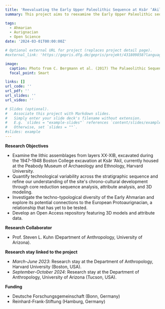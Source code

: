 ```yaml
---
title: 'Reevaluating the Early Upper Paleolithic Sequence at Ksâr ‘Akil, Lebanon (Layers XX-XIB)'
summary: This project aims to reexamine the Early Upper Paleolithic sequence at Ksâr ‘Akil, Lebanon, focusing on lithic assemblages from layers XX-XIB. By analyzing technological variability, the project explores the untested connections between the Early Ahmarian and the European Protoaurignacian.

tags:
  - Ahmarian
  - Aurignacian
  - Open Science
date: '2024-03-01T00:00:00Z'

# Optional external URL for project (replaces project detail page).
#external_link: 'https://gepris.dfg.de/gepris/projekt/431809858?language=en'

image:
  caption: Photo from C. Bergmann et al. (2017) The Palaeolithic Sequence of Ksar ‘Akil, Lebanon. Cambridge University Press
  focal_point: Smart

links: []
url_code: ''
url_pdf: ''
url_slides: ''
url_video: ''

# Slides (optional).
#   Associate this project with Markdown slides.
#   Simply enter your slide deck's filename without extension.
#   E.g. `slides = "example-slides"` references `content/slides/example-slides.md`.
#   Otherwise, set `slides = ""`.
#slides: example
---
```


**Research Objectives**
- Examine the lithic assemblages from layers XX-XIB, excavated during the 1947–1948 Boston College excavation at Ksâr ‘Akil, currently housed at the Peabody Museum of Archaeology and Ethnology, Harvard University.
- Quantify technological variability across the stratigraphic sequence and refine our understanding of the site's chrono-cultural development through core reduction sequence analysis, attribute analysis, and 3D modeling.
- Investigate the techno-typological diversity of the Early Ahmarian and explore its potential connections to the European Protoaurignacian, a relationship that has yet to be tested.
- Develop an Open Access repository featuring 3D models and attribute data.

**Research Collaborator**
- Prof. Steven L. Kuhn (Department of Anthropology, University of Arizona).

**Research stay linked to the project**
- *March-June 2023*: Research stay at the Department of Anthropology, Harvard University (Boston, USA).
- *September-October 2024*: Research stay at the Department of Anthropology, University of Arizona (Tucson, USA).

**Funding**
- Deutsche Forschungsgemeinschaft (Bonn, Germany)
- Reinhard-Frank-Stiftung (Hamburg, Germany)
